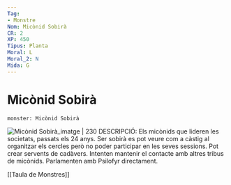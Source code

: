 ```yaml
---
Tag:
- Monstre
Nom: Micònid Sobirà
CR: 2
XP: 450
Tipus: Planta
Moral: L
Moral_2: N
Mida: G
---
```

# Micònid Sobirà

```statblock
monster: Micònid Sobirà
```

![Micònid Sobirà_imatge | 230](https://i.pinimg.com/originals/a3/da/55/a3da55c948791a256f7a28abbbe8c876.png)
DESCRIPCIÓ: 
Els micònids que lideren les societats, passats els 24 anys. Ser sobirà es pot veure com a càstig al organitzar els cercles però no poder participar en les seves sessions. Pot crear servents de cadàvers. Intenten mantenir el contacte amb altres tribus de micònids. Parlamenten amb Psilofyr directament.

[[Taula de Monstres]]